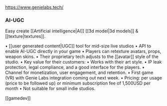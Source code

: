 https://www.genielabs.tech/
### AI-UGC
Easy create [[Artificial intelligence|AI]] [[3d model|3d models]] & [[texture|textures]].

• [[user generated content|UGC]] tool for mid-size live studios 
	• API to enable AI-UGC directly in your game 
	• Players can retexture avatars, props, weapon skins. 
• Their proprietary tech adjusts to the [[avatar]] style of the studio. 
• Key value for their customers: 
	• Works with their art style. 
	• IP leak protection, legal compliance, and a good interface for the players. 
	• Channel for monetization, user engagement, and retention. 
• First game (VR) with Genie Labs integration coming out next week. 
• Pricing: per usage (price to be followed up) or minimum subscription fee of 1,500USD per month 
• Not suitable for small indie studios. 

[[gamedev]]